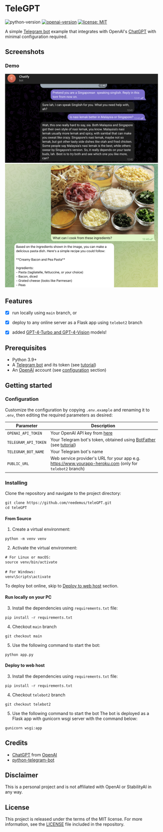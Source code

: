 # TeleGPT
![python-version](https://img.shields.io/badge/python-3.9-blue.svg)
[![openai-version](https://img.shields.io/badge/openai-1.2.3-orange.svg)](https://openai.com/)
[![license: MIT](https://img.shields.io/badge/License-MIT-brightgreen.svg)](https://opensource.org/licenses/MIT)

A simple [Telegram bot](https://core.telegram.org/bots/api) example that integrates with OpenAI's [ChatGPT](https://openai.com/blog/chatgpt/) with minimal configuration required.

## Screenshots

### Demo
![demo](/demo/telegpt.png)
![GPT-4 Vision demo](/demo/gpt4v-ss.png)


## Features
- [x] run locally using `main` branch, or
- [x] deploy to any online server as a Flask app using `telebot2` branch
- [x] added [GPT-4-Turbo and GPT-4-Vision](https://openai.com/blog/new-models-and-developer-products-announced-at-devday) models!


## Prerequisites
- Python 3.9+
- A [Telegram bot](https://core.telegram.org/bots#6-botfather) and its token (see [tutorial](https://core.telegram.org/bots/tutorial#obtain-your-bot-token))
- An [OpenAI](https://openai.com) account (see [configuration](#configuration) section)

## Getting started

### Configuration
Customize the configuration by copying `.env.example` and renaming it to `.env`, then editing the required parameters as desired:

| Parameter                   | Description                                                                                                                                                  |
|-----------------------------|--------------------------------------------------------------------------------------------------------------------------------------------------------------|
| `OPENAI_API_TOKEN`          | Your OpenAI API key from [here](https://platform.openai.com/account/api-keys)                                                                                |
| `TELEGRAM_API_TOKEN`        | Your Telegram bot's token, obtained using [BotFather](http://t.me/botfather) (see [tutorial](https://core.telegram.org/bots/tutorial#obtain-your-bot-token)) |
| `TELEGRAM_BOT_NAME`         | Your Telegram bot's name                                                                                                                                     |
| `PUBLIC_URL`                | Web service provider's URL for your app e.g. https://www.yourapp-heroku.com  (only for `telebot2` branch)                                                    |

### Installing
Clone the repository and navigate to the project directory:

```shell
git clone https://github.com/reedemus/teleGPT.git
cd teleGPT
```

#### From Source
1. Create a virtual environment:
```shell
python -m venv venv
```

2. Activate the virtual environment:
```shell
# For Linux or macOS:
source venv/bin/activate

# For Windows:
venv\Scripts\activate
```
To deploy bot online, skip to [Deploy to web host](#deploy-to-web-host) section.


#### Run locally on your PC
3. Install the dependencies using `requirements.txt` file:
```
pip install -r requirements.txt
```

4. Checkout `main` branch
```
git checkout main
```

5. Use the following command to start the bot:
```
python app.py
```


#### Deploy to web host
3. Install the dependencies using `requirements.txt` file:
```shell
pip install -r requirements.txt
```

4. Checkout `telebot2` branch
```
git checkout telebot2
```

5. Use the following command to start the bot
The bot is deployed as a Flask app with gunicorn wsgi server with the command below:
```
gunicorn wsgi:app
```


## Credits
- [ChatGPT](https://chat.openai.com/chat) from [OpenAI](https://openai.com)
- [python-telegram-bot](https://python-telegram-bot.org)


## Disclaimer
This is a personal project and is not affiliated with OpenAI or StabilityAI in any way.

## License
This project is released under the terms of the MIT license. For more information, see the [LICENSE](LICENSE) file included in the repository.